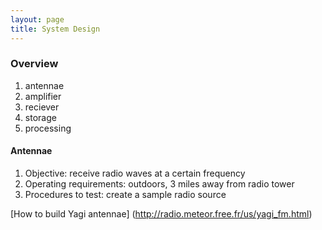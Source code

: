 ```yaml
---
layout: page
title: System Design
---
```


### Overview

1. antennae
2. amplifier
3. reciever
4. storage
5. processing

#### Antennae
1. Objective: receive radio waves at a certain frequency
2. Operating requirements: outdoors, 3 miles away from radio tower
3. Procedures to test: create a sample radio source

[How to build Yagi antennae] (http://radio.meteor.free.fr/us/yagi_fm.html)

